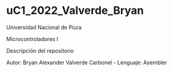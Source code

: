 # uC1_2022_Valverde_Bryan
Universidad Nacional de Piura

Microcontroladores I 

Descripción del repositorio

Autor: Bryan Alexander Valverde Carbonel - Lenguaje: Asembler 
